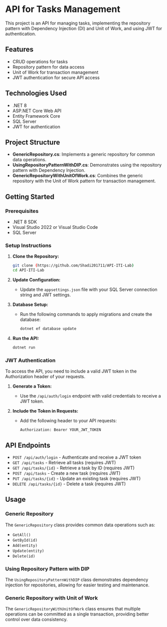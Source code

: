 # API for Tasks Management

This project is an API for managing tasks, implementing the repository pattern with Dependency Injection (DI) and Unit of Work, and using JWT for authentication.

## Features

- CRUD operations for tasks
- Repository pattern for data access
- Unit of Work for transaction management
- JWT authentication for secure API access

## Technologies Used

- .NET 8
- ASP.NET Core Web API
- Entity Framework Core
- SQL Server
- JWT for authentication

## Project Structure

- **GenericRepository.cs**: Implements a generic repository for common data operations.
- **UsingRepositoryPatternWithDIP.cs**: Demonstrates using the repository pattern with Dependency Injection.
- **GenericRepositoryWithUnitOfWork.cs**: Combines the generic repository with the Unit of Work pattern for transaction management.

## Getting Started

### Prerequisites

- .NET 8 SDK
- Visual Studio 2022 or Visual Studio Code
- SQL Server

### Setup Instructions

1. **Clone the Repository:**

    ```bash
    git clone (https://github.com/Shadi201711/API-ITI-Lab)
    cd API-ITI-Lab
    ```

2. **Update Configuration:**

    - Update the `appsettings.json` file with your SQL Server connection string and JWT settings.

3. **Database Setup:**

    - Run the following commands to apply migrations and create the database:

      ```bash
      dotnet ef database update
      ```

4. **Run the API:**

    ```bash
    dotnet run
    ```

### JWT Authentication

To access the API, you need to include a valid JWT token in the Authorization header of your requests.

1. **Generate a Token:**

    - Use the `/api/auth/login` endpoint with valid credentials to receive a JWT token.

2. **Include the Token in Requests:**

    - Add the following header to your API requests:
      ```
      Authorization: Bearer YOUR_JWT_TOKEN
      ```

## API Endpoints

- `POST /api/auth/login` - Authenticate and receive a JWT token
- `GET /api/tasks` - Retrieve all tasks (requires JWT)
- `GET /api/tasks/{id}` - Retrieve a task by ID (requires JWT)
- `POST /api/tasks` - Create a new task (requires JWT)
- `PUT /api/tasks/{id}` - Update an existing task (requires JWT)
- `DELETE /api/tasks/{id}` - Delete a task (requires JWT)

## Usage

### Generic Repository

The `GenericRepository` class provides common data operations such as:

- `GetAll()`
- `GetById(id)`
- `Add(entity)`
- `Update(entity)`
- `Delete(id)`

### Using Repository Pattern with DIP

The `UsingRepositoryPatternWithDIP` class demonstrates dependency injection for repositories, allowing for easier testing and maintenance.

### Generic Repository with Unit of Work

The `GenericRepositoryWithUnitOfWork` class ensures that multiple operations can be committed as a single transaction, providing better control over data consistency.


